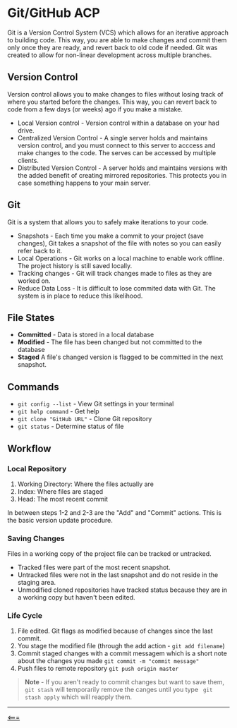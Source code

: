 # Git/GitHub ACP
Git is a Version Control System (VCS) which allows for an iterative approach to building code. This way, you are able to make changes and commit them only once they are ready, and revert back to old code if needed. Git was created to allow for non-linear development across multiple branches.

## Version Control
Version control allows you to make changes to files without losing track of where you started before the changes. This way, you can revert back to code from a few days (or weeks) ago if you make a mistake. 
* Local Version control - Version control within a database on your had drive. 
* Centralized Version Control - A single server holds and maintains version control, and you must connect to this server to acccess and make changes to the code. The serves can be accessed by multiple clients. 
* Distributed Version Control - A server holds and maintains versions with the added benefit of creating mirrored repositories. This protects you in case something happens to your main server. 

## Git
Git is a system that allows you to safely make iterations to your code. 
* Snapshots - Each time you make a commit to your project (save changes), Git takes a snapshot of the file with notes so you can easily refer back to it.
* Local Operations - Git works on a local machine to enable work offline. The project history is still saved locally. 
* Tracking changes - Git will track changes made to files as they are worked on. 
* Reduce Data Loss - It is difficult to lose commited data with Git. The system is in place to reduce this likelihood.

## File States
* **Committed** - Data is stored in a local database
*  **Modified** - The file has been changed but not committed to the database
*  **Staged** A file's changed version is flagged to be committed in the next snapshot.

## Commands
* ``git config --list`` - View Git settings in your terminal
* ``git help command`` - Get help
* ``git clone "GitHub URL"`` - Clone Git repository
* ``git status`` - Determine status of file

## Workflow

### Local Repository
1. Working Directory: Where the files actually are
2. Index: Where files are staged
3. Head: The most recent commit

In between steps 1-2 and 2-3 are the "Add" and "Commit" actions. This is the basic version update procedure. 

### Saving Changes
Files in a working copy of the project file can be tracked or untracked. 
* Tracked files were part of the most recent snapshot. 
* Untracked files were not in the last snapshot and do not reside in the staging area. 
* Unmodified cloned repositories have tracked status because they are in a working copy but haven't been edited. 

### Life Cycle
1. File edited. Git flags as modified because of changes since the last commit. 
2. You stage the modified file (through the add action - ``git add filename``)
3. Commit staged changes with a commit messagem which is a short note about the changes you made ``git commit -m "commit message"``
4. Push files to remote repository ``git push origin master``

> **Note** - If you aren't ready to commit changes but want to save them, ``git stash`` will temporarily remove the canges until you type `` git stash apply`` which will reapply them. 
---------

[<===](README.md)
